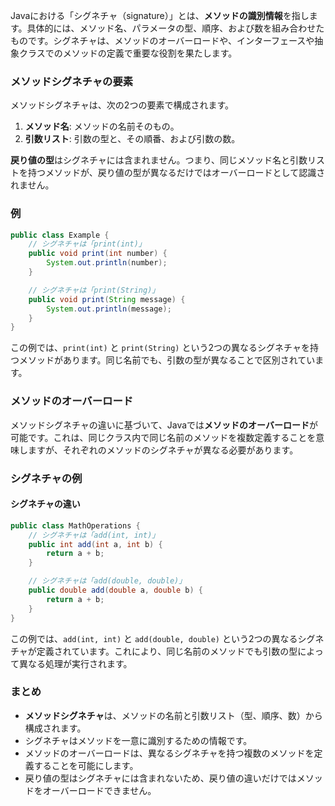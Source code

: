 Javaにおける「シグネチャ（signature）」とは、**メソッドの識別情報**を指します。具体的には、メソッド名、パラメータの型、順序、および数を組み合わせたものです。シグネチャは、メソッドのオーバーロードや、インターフェースや抽象クラスでのメソッドの定義で重要な役割を果たします。

### メソッドシグネチャの要素
メソッドシグネチャは、次の2つの要素で構成されます。

1. **メソッド名**: メソッドの名前そのもの。
2. **引数リスト**: 引数の型と、その順番、および引数の数。

**戻り値の型**はシグネチャには含まれません。つまり、同じメソッド名と引数リストを持つメソッドが、戻り値の型が異なるだけではオーバーロードとして認識されません。

### 例
```java
public class Example {
    // シグネチャは「print(int)」
    public void print(int number) {
        System.out.println(number);
    }

    // シグネチャは「print(String)」
    public void print(String message) {
        System.out.println(message);
    }
}
```

この例では、`print(int)` と `print(String)` という2つの異なるシグネチャを持つメソッドがあります。同じ名前でも、引数の型が異なることで区別されています。

### メソッドのオーバーロード
メソッドシグネチャの違いに基づいて、Javaでは**メソッドのオーバーロード**が可能です。これは、同じクラス内で同じ名前のメソッドを複数定義することを意味しますが、それぞれのメソッドのシグネチャが異なる必要があります。

### シグネチャの例

#### シグネチャの違い
```java
public class MathOperations {
    // シグネチャは「add(int, int)」
    public int add(int a, int b) {
        return a + b;
    }

    // シグネチャは「add(double, double)」
    public double add(double a, double b) {
        return a + b;
    }
}
```

この例では、`add(int, int)` と `add(double, double)` という2つの異なるシグネチャが定義されています。これにより、同じ名前のメソッドでも引数の型によって異なる処理が実行されます。

### まとめ
- **メソッドシグネチャ**は、メソッドの名前と引数リスト（型、順序、数）から構成されます。
- シグネチャはメソッドを一意に識別するための情報です。
- メソッドのオーバーロードは、異なるシグネチャを持つ複数のメソッドを定義することを可能にします。
- 戻り値の型はシグネチャには含まれないため、戻り値の違いだけではメソッドをオーバーロードできません。
